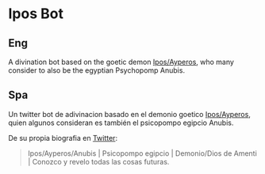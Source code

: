 # Ipos Bot

## Eng
A divination bot based on the goetic demon [Ipos/Ayperos](https://blackwitchcoven.com/demonology/demons-to-worship/ipos/), who many consider to also be the egyptian Psychopomp Anubis.


## Spa
Un twitter bot de adivinacion basado en el demonio goetico [Ipos/Ayperos](https://blackwitchcoven.com/demonology/demons-to-worship/ipos/), quien algunos consideran es también el psicopompo egipcio Anubis.

De su propia biografia en [Twitter](https://twitter.com/IposBot):
>Ipos/Ayperos/Anubis | Psicopompo egipcio | Demonio/Dios de Amenti | Conozco y revelo todas las cosas futuras.
